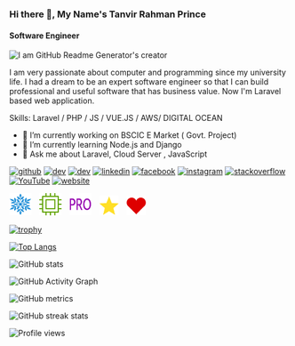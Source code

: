 ### Hi there 👋, My Name's Tanvir Rahman Prince
#### Software Engineer
![I am GitHub Readme Generator's creator](https://media-exp1.licdn.com/dms/image/C5616AQFe85Oby4RVpw/profile-displaybackgroundimage-shrink_200_800/0/1644261508753?e=1649894400&v=beta&t=nMaIs1CJI5gmXDklLuZ8TOldR98yhSA3efXlBnNf8KI)

I am very passionate about computer and programming since my university life. I had a dream to be an expert software engineer so that I can build professional and useful software that has business value.
Now I'm Laravel based web application.

Skills: Laravel / PHP / JS / VUE.JS / AWS/ DIGITAL OCEAN

- 🔭 I’m currently working on BSCIC E Market ( Govt. Project) 
- 🌱 I’m currently learning Node.js and Django 
- 💬 Ask me about Laravel, Cloud Server , JavaScript 


[<img src='https://cdn.jsdelivr.net/npm/simple-icons@3.0.1/icons/github.svg' alt='github' height='40'>](https://github.com/tanvirprince)  [<img src='https://cdn.jsdelivr.net/npm/simple-icons@3.0.1/icons/dev-dot-to.svg' alt='dev' height='40'>](https://dev.to/tanvirprince)  [<img src='https://cdn.jsdelivr.net/npm/simple-icons@3.0.1/icons/hashnode.svg' alt='dev' height='40'>](https://tanvir.hashnode.dev/)  [<img src='https://cdn.jsdelivr.net/npm/simple-icons@3.0.1/icons/linkedin.svg' alt='linkedin' height='40'>](https://www.linkedin.com/in/https://www.linkedin.com/in/tanvir-rahman-prince//)  [<img src='https://cdn.jsdelivr.net/npm/simple-icons@3.0.1/icons/facebook.svg' alt='facebook' height='40'>](https://www.facebook.com/joosiprince)  [<img src='https://cdn.jsdelivr.net/npm/simple-icons@3.0.1/icons/instagram.svg' alt='instagram' height='40'>](https://www.instagram.com/tanvir_prince_/)  [<img src='https://cdn.jsdelivr.net/npm/simple-icons@3.0.1/icons/stackoverflow.svg' alt='stackoverflow' height='40'>](https://stackoverflow.com/users/13849465)  [<img src='https://cdn.jsdelivr.net/npm/simple-icons@3.0.1/icons/youtube.svg' alt='YouTube' height='40'>](https://www.youtube.com/channel/https://www.youtube.com/channel/UCKQvErA9ttQJtfhetjl1_Jw)  [<img src='https://cdn.jsdelivr.net/npm/simple-icons@3.0.1/icons/icloud.svg' alt='website' height='40'>](prince.orbitech360.com)  

<a href='https://archiveprogram.github.com/'><img src='https://raw.githubusercontent.com/acervenky/animated-github-badges/master/assets/acbadge.gif' width='40' height='40'></a> <a href='https://docs.github.com/en/developers'><img src='https://raw.githubusercontent.com/acervenky/animated-github-badges/master/assets/devbadge.gif' width='40' height='40'></a> <a href='https://github.com/pricing'><img src='https://raw.githubusercontent.com/acervenky/animated-github-badges/master/assets/pro.gif' width='40' height='40'></a> <a href='https://stars.github.com/'><img src='https://raw.githubusercontent.com/acervenky/animated-github-badges/master/assets/starbadge.gif' width='35' height='35'></a> <a href='https://docs.github.com/en/github/supporting-the-open-source-community-with-github-sponsors'><img src='https://raw.githubusercontent.com/acervenky/animated-github-badges/master/assets/sponsorbadge.gif' width='35' height='35'></a> 

[![trophy](https://github-profile-trophy.vercel.app/?username=tanvirprince)](https://github.com/ryo-ma/github-profile-trophy)

[![Top Langs](https://github-readme-stats.vercel.app/api/top-langs/?username=tanvirprince)](https://github.com/anuraghazra/github-readme-stats)

![GitHub stats](https://github-readme-stats.vercel.app/api?username=tanvirprince&show_icons=true&count_private=true)  

![GitHub Activity Graph](https://activity-graph.herokuapp.com/graph?username=tanvirprince)  

![GitHub metrics](https://metrics.lecoq.io/tanvirprince)  

![GitHub streak stats](https://github-readme-streak-stats.herokuapp.com/?user=tanvirprince)  

![Profile views](https://gpvc.arturio.dev/tanvirprince)  
